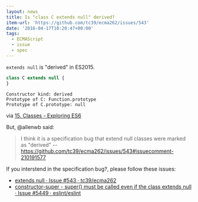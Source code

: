 ```yaml
---
layout: news
title: Is "class C extends null" derived?
item-url: 'https://github.com/tc39/ecma262/issues/543'
date: '2016-04-17T10:20:47+00:00'
tags:
  - ECMAScript
  - issue
  - spec
---
```

`extends null` is "derived" in ES2015.

```js
class C extends null {
}
```

    Constructor kind: derived
    Prototype of C: Function.prototype
    Prototype of C.prototype: null

via [15. Classes - Exploring ES6](http://exploringjs.com/es6/ch_classes.html "15. Classes")


But, @allenwb said:

> I think it is a specification bug that extend null classes were marked as "derived"
> -- https://github.com/tc39/ecma262/issues/543#issuecomment-210191577

If you interstend in the specification bug?, please follow  these issues:

- [extends null · Issue #543 · tc39/ecma262](https://github.com/tc39/ecma262/issues/543 "extends null · Issue #543 · tc39/ecma262")
- [constructor-super - super() must be called even if the class extends null · Issue #5449 · eslint/eslint](https://github.com/eslint/eslint/issues/5449 "constructor-super - super() must be called even if the class extends null · Issue #5449 · eslint/eslint")


